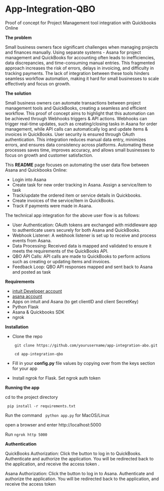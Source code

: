 # App-Integration-QBO
Proof of concept for Project Management tool integration with Quickbooks Online

**The problem**

Small business owners face significant challenges when managing projects and finances manually. Using separate systems - Asana for project management  and QuickBooks for accounting often leads to inefficiencies, data discrepancies, and time-consuming manual entries. This fragmented approach increases the risk of errors, delays in invoicing, and difficulty in tracking payments. The lack of integration between these tools hinders seamless workflow automation, making it hard for small businesses to scale effectively and focus on growth.

**The solution**

Small business owners can automate transactions between project management tools and QuickBooks, creating a seamless and efficient workflow. This proof of concept aims to highlight that this automation can be achieved through Webhooks triggers & API actions. Webhooks can trigger real-time updates, such as creating/closing tasks in Asana for order management, while API calls can automatically log and update items & invoices in QuickBooks. User security is ensured through OAuth authentication.
This integration reduces manual data entry, minimizes errors, and ensures data consistency across platforms. Automating these processes saves time, improves accuracy, and allows small businesses to focus on growth and customer satisfaction.

This **README** page focuses on automating the user data flow between Asana and Quickbooks Online:
* Login into Asana
* Create task for new order tracking in Asana. Assign a service/item to task
* Track/update the ordered item or service details in Quickbooks. 
* Create invoices of the service/item in QuickBooks. 
* Track if payments were made in Asana.

The technical app integration for the above user flow is as follows:
* User Authentication: OAuth tokens are exchanged with middleware app to authenticate users securely for both Asana and QuickBooks.
* Webhook Listener: A webhook listener is set up to receive and process events from Asana.
* Data Processing: Received data is mapped and validated to ensure it meets the requirements of the QuickBooks API.
* QBO API Calls: API calls are made to QuickBooks to perform actions such as creating or updating items and invoices.
* Feedback Loop: QBO API responses mapped and sent back to Asana and posted as task

**Requirements**

* [intuit Developer account](https://developer.intuit.com/)
* [asana account](https://asana.com/)
* Apps on intuit and Asana (to get clientID and client SecretKey)
* Python Flask
* Asana & Quickbooks SDK
* ngrok

**Installation**

* Clone the repo
  
   ` git clone https://github.com/yourusername/app-integration-abo.git`
  
   ` cd app-integration-qbo`
* Fill in your **config.py** file values by copying over from the keys section for your app
* Install ngrok for Flask. Set ngrok auth token
  
**Running the app**

cd to the project directory

` pip install -r requirements.txt`

Run the command ` python app.py` for MacOS/Linux

open a browser and enter http://localhost:5000

Run `ngrok http 5000`

**Authentication**

QuickBooks Authorization:
  Click the button to log in to QuickBooks.
  Authenticate and authorize the application.
  You will be redirected back to the application, and receive the access token .

Asana Authorization:
  Click the button to log in to Asana.
  Authenticate and authorize the application.
  You will be redirected back to the application, and receive the access token 
